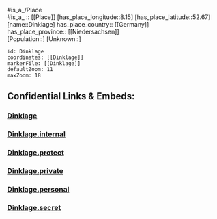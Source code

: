 ﻿---
location: [52.67,8.15] 
mapzoom: [7,12] 
mapmarker: city 
type: City
tags:
- geo/City


SpocWebEntityId: 29805
isDeleted: false
confidential: public

---
#is_a_/Place  
#is_a_ :: [[Place]] 
[has_place_longitude::8.15] 
[has_place_latitude::52.67] 
[name::Dinklage] 
has_place_country:: [[Germany]]  
has_place_province:: [[Niedersachsen]]  
[Population::] 
[Unknown::] 


```leaflet
id: Dinklage
coordinates: [[Dinklage]] 
markerFile: [[Dinklage]] 
defaultZoom: 11 
maxZoom: 18
```


## Confidential Links & Embeds: 

### [Dinklage](/_public/Earth/Continent/Europe/Europe~Central/Germany/Germany~West/Niedersachsen/counties~Niedersachsen/Vechta/cities~Vechta/Dinklage.md) 

### [Dinklage.internal](/_internal/Earth/Continent/Europe/Europe~Central/Germany/Germany~West/Niedersachsen/counties~Niedersachsen/Vechta/cities~Vechta/Dinklage.internal.md) 

### [Dinklage.protect](/_protect/Earth/Continent/Europe/Europe~Central/Germany/Germany~West/Niedersachsen/counties~Niedersachsen/Vechta/cities~Vechta/Dinklage.protect.md) 

### [Dinklage.private](/_private/Earth/Continent/Europe/Europe~Central/Germany/Germany~West/Niedersachsen/counties~Niedersachsen/Vechta/cities~Vechta/Dinklage.private.md) 

### [Dinklage.personal](/_personal/Earth/Continent/Europe/Europe~Central/Germany/Germany~West/Niedersachsen/counties~Niedersachsen/Vechta/cities~Vechta/Dinklage.personal.md) 

### [Dinklage.secret](/_secret/Earth/Continent/Europe/Europe~Central/Germany/Germany~West/Niedersachsen/counties~Niedersachsen/Vechta/cities~Vechta/Dinklage.secret.md) 
